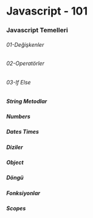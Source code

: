 # Javascript - 101

### Javascript Temelleri

###### 01-Değişkenler


###### 02-Operatörler


###### 03-If Else


##### String Metodlar


##### Numbers


##### Dates Times


##### Diziler


##### Object


##### Döngü


##### Fonksiyonlar


##### Scopes
